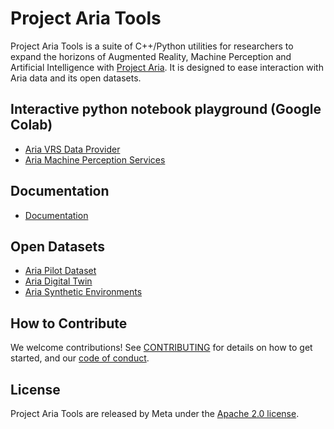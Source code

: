 # Project Aria Tools

Project Aria Tools is a suite of C++/Python utilities for researchers to expand the horizons of Augmented Reality, Machine Perception and Artificial Intelligence with [Project Aria](https://projectaria.com/). It is designed to ease interaction with Aria data and its open datasets.

## Interactive python notebook playground (Google Colab)

- [Aria VRS Data Provider](https://colab.research.google.com/github/facebookresearch/projectaria_tools/blob/main/core/examples/dataprovider_quickstart_tutorial.ipynb)
- [Aria Machine Perception Services](https://colab.research.google.com/github/facebookresearch/projectaria_tools/blob/main/core/examples/mps_quickstart_tutorial.ipynb)

## Documentation

- [Documentation](https://facebookresearch.github.io/projectaria_tools/docs/intro)

## Open Datasets

- [Aria Pilot Dataset](https://www.projectaria.com/datasets/apd)
- [Aria Digital Twin](https://www.projectaria.com/datasets/adt)
- [Aria Synthetic Environments](https://www.projectaria.com/datasets/ase)

## How to Contribute

We welcome contributions! See [CONTRIBUTING](https://github.com/facebookresearch/projectaria_tools/blob/main/.github/CONTRIBUTING.md) for details on how to get started, and our [code of conduct](https://github.com/facebookresearch/projectaria_tools/blob/main/.github/CODE_OF_CONDUCT.md).

## License

Project Aria Tools are released by Meta under the [Apache 2.0 license](https://github.com/facebookresearch/projectaria_tools/blob/main/LICENSE).
